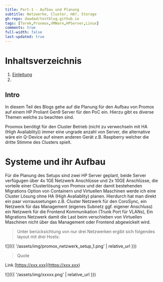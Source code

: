 ```yaml
---
title: Part-1 - Aufbau und Planung
subtitle: Netzwerke, Cluster, HA?, Storage
gh-repo: dawdad/testblog.github.io
tags: [Tarek,Proxmox,VMWare,HPServer,Linux]
comments: true
full-width: false
last-updated: true
---
```


# Inhaltsverzeichnis

1. [Einleitung](#Into)
2. [](#)


## Intro

In diesem Teil des Blogs gehe auf die Planung für den Aufbau von Promox auf einem HP Proliant Gen9 Server für den PoC ein. Hierzu gibt es diverse Themen welche zu beachten sind.

Proxmox benötigt für den Cluster Betrieb (nicht zu verwechseln mit HA (High Avaliablity)) immer eine ungrade anzahl von Server, die alternative wäre ein Q-Device auf einem anderen Gerät z.B. Raspberry welcher die dritte Stimme des Clusters spielt. 

# Systeme und ihr Aufbau

Für die Planung des Setups sind zwei HP Server geplant, beide Server verfügugen über 4x 1GE Netzwerk Anschlüsse und 2x 10GE Anschlüsse, die vorteile einer Clusterlösung von Promox und der damit bestehenden Migrations Option von Containern und Virtuellen Maschinen werde ich eine Cluster Lösung ohne HA (High Avaliablity) planen. Hierdurch hat man direkt ein paar vorraussetungen z.B. Cluster Netzwerk für den CoroSync, ein Netzwerk für das Management (eigenes Subnetz ggf. eigener Anschluss) ein Netzwerk für die Frontend Kommunikation (Trunk Port für VLANs), Ein Migrations Netzwerk damit die Last beim verschieben von Virtuellen Maschinen nicht über das Management oder Frontend abgewickelt wird. 

> Unter berücksichtung von nur drei Netzwerken ergibt sich folgendes layout mit drei Hosts:

![]({{ '/assets/img/promox_netzwerk_setup_1.png' | relative_url }})





> Quote

Link [https://xxx.xxx](https://xxx.xxx)


![]({{ '/assets/img/xxxxx.png' | relative_url }})
